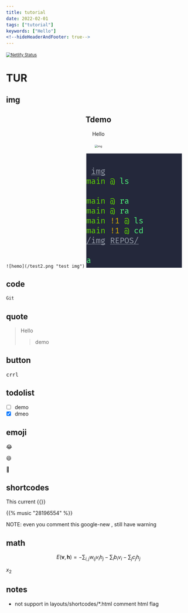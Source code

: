 ```yaml
---
title: tutorial
date: 2022-02-01
tags: ["tutorial"]
keywords: ["Hello"]
<!--hideHeaderAndFooter: true-->
---
```


[<img src="https://api.netlify.com/api/v1/badges/2a2a2a02-e09a-4909-b4dd-0079e879b37d/deploy-status" alt="Netlify Status" style="zoom:80%;" />](https://app.netlify.com/sites/hugo2/deploys)

<!--![Hello](https://cdn.jsDelivr.net/gh/oeyoews/img/oeyoew.jpeg)-->
<!--more-->

# TUR

## img

<h2 align="center"> Tdemo
</h2>

<div style="text-align:center">
<p> Hello </p>
<img src="https://cdn.jsDelivr.net/gh/oeyoews/img/oeyoew.jpeg" title="img" alt="img" style="zoom:50%" />
</div>

`![hemo](/test2.png "test img")`  ![hemo](/test2.png "test2 img")

## code

```sh
Git
```

## quote

> Hello
>> demo

## button
<kbd> crrl </kbd>

## todolist

- [ ] demo
- [x] dmeo

## emoji
:joy:

:smile:

:tada:

## shortcodes

This current {{<year>}}

{{% music "28196554" %}}

NOTE: even you comment this google-new , still have warning

## math

$$
E(\mathbf{v}, \mathbf{h}) = -\sum_{i,j}w_{ij}v_i h_j - \sum_i b_i v_i - \sum_j c_j h_j
$$

$x_2$

## notes

- not support in layouts/shortcodes/*.html comment html flag
